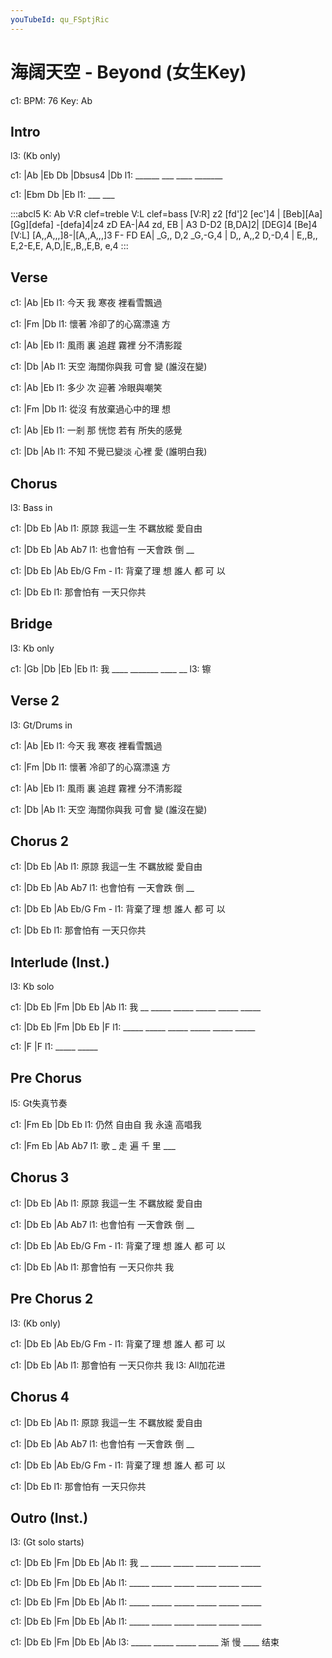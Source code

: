 ```yaml
---
youTubeId: qu_FSptjRic
---
```


# 海阔天空 - Beyond (女生Key)

c1: BPM: 76 Key: Ab

## Intro

l3: (Kb only)

c1: |Ab    |Eb  Db  |Dbsus4 |Db
l1:  ______ ___ ____ _______

c1: |Ebm Db |Eb
l1:  ___ ___

:::abcl5
K: Ab
V:R  clef=treble
V:L  clef=bass
[V:R] z2 [fd']2 [ec']4 |  [Beb][Aa] [Gg][defa] -[defa]4|z4 zD EA-|A4 zd, EB | A3 D-D2 [B,DA]2| [DEG]4 [Be]4
[V:L]     [A,,A,,,]8-|[A,,A,,,]3 F- FD EA| _G,, D,2 _G,-G,4 | D,, A,,2 D,-D,4 | E,,B,, E,2-E,E, A,D,|E,,B,,E,B, e,4
:::

## Verse

c1:     |Ab     |Eb
l1: 今天 我 寒夜 裡看雪飄過

c1:     |Fm              |Db
l1: 懷著 冷卻了的心窩漂遠 方


c1:     |Ab          |Eb
l1: 風雨 裏 追趕 霧裡 分不清影蹤

c1:     |Db             |Ab
l1: 天空 海闊你與我 可會 變 (誰沒在變)

c1:     |Ab     |Eb
l1: 多少 次 迎著 冷眼與嘲笑

c1:     |Fm              |Db
l1: 從沒 有放棄過心中的理 想


c1:     |Ab          |Eb
l1: 一剎 那 恍惚 若有 所失的感覺

c1:     |Db             |Ab
l1: 不知 不覺已變淡 心裡 愛 (誰明白我)

## Chorus

l3: Bass in

c1:     |Db       Eb      |Ab
l1: 原諒 我這一生 不羈放縱 愛自由

c1: |Db         Eb      |Ab   Ab7
l1:    也會怕有 一天會跌 倒 __

c1: |Db         Eb     |Ab Eb/G Fm -
l1:    背棄了理 想 誰人 都 可   以

c1: |Db         Eb
l1:    那會怕有 一天只你共

## Bridge

l3: Kb only

c1: |Gb     |Db     |Eb     |Eb
l1:  我 ____ _______ ____ __
l3:                       镲

## Verse 2

l3: Gt/Drums in

c1:     |Ab     |Eb
l1: 今天 我 寒夜 裡看雪飄過

c1:     |Fm              |Db
l1: 懷著 冷卻了的心窩漂遠 方


c1:     |Ab          |Eb
l1: 風雨 裏 追趕 霧裡 分不清影蹤

c1:     |Db             |Ab
l1: 天空 海闊你與我 可會 變 (誰沒在變)

## Chorus 2

c1:     |Db       Eb      |Ab
l1: 原諒 我這一生 不羈放縱 愛自由

c1: |Db         Eb      |Ab   Ab7
l1:    也會怕有 一天會跌 倒 __

c1: |Db         Eb     |Ab Eb/G Fm -
l1:    背棄了理 想 誰人 都 可   以

c1: |Db         Eb
l1:    那會怕有 一天只你共

## Interlude (Inst.)

l3: Kb solo

c1: |Db    Eb   |Fm         |Db    Eb   |Ab
l1:  我 __ _____ _____ _____ _____ _____

c1: |Db    Eb   |Fm         |Db    Eb   |F
l1:  _____ _____ _____ _____ _____ _____

c1: |F          |F
l1:  _____ _____

## Pre Chorus

l5: Gt失真节奏

c1: |Fm     Eb    |Db      Eb
l1:    仍然 自由自 我 永遠 高唱我

c1: |Fm       Eb    |Ab     Ab7
l1:  歌 _ 走  遍 千  里 ___

## Chorus 3

c1:     |Db       Eb      |Ab
l1: 原諒 我這一生 不羈放縱 愛自由

c1: |Db         Eb      |Ab   Ab7
l1:    也會怕有 一天會跌 倒 __

c1: |Db         Eb     |Ab Eb/G Fm -
l1:    背棄了理 想 誰人 都 可   以

c1: |Db         Eb        |Ab
l1:    那會怕有 一天只你共 我

## Pre Chorus 2

l3: (Kb only)

c1: |Db         Eb     |Ab Eb/G Fm -
l1:    背棄了理 想 誰人 都 可   以

c1: |Db         Eb        |Ab
l1:    那會怕有 一天只你共 我
l3:                        All加花进

## Chorus 4

c1:     |Db       Eb      |Ab
l1: 原諒 我這一生 不羈放縱 愛自由

c1: |Db         Eb      |Ab   Ab7
l1:    也會怕有 一天會跌 倒 __

c1: |Db         Eb     |Ab Eb/G Fm -
l1:    背棄了理 想 誰人 都 可   以

c1: |Db         Eb
l1:    那會怕有 一天只你共

## Outro (Inst.)

l3: (Gt solo starts)

c1: |Db    Eb   |Fm         |Db    Eb   |Ab
l1:  我 __ _____ _____ _____ _____ _____

c1: |Db    Eb   |Fm         |Db    Eb   |Ab
l1:  _____ _____ _____ _____ _____ _____

c1: |Db    Eb   |Fm         |Db    Eb   |Ab
l1:  _____ _____ _____ _____ _____ _____

c1: |Db    Eb   |Fm         |Db    Eb   |Ab
l1:  _____ _____ _____ _____ _____ _____

c1: |Db    Eb   |Fm         |Db    Eb   |Ab
l3:  _____ _____ _____ _____ 渐 慢  ____ 结束
